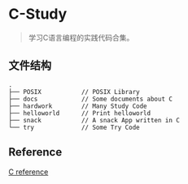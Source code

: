# C-Study
> 学习C语言编程的实践代码合集。

## 文件结构
```shell
.
├── POSIX           // POSIX Library
├── docs            // Some documents about C
├── hardwork        // Many Study Code
├── helloworld      // Print helloworld 
├── snack           // A snack App written in C
└── try             // Some Try Code
```

## Reference

[C reference](http://en.cppreference.com/w/c)